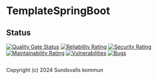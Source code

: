 # TemplateSpringBoot

## Status
[![Quality Gate Status](https://sonarcloud.io/api/project_badges/measure?project=Sundsvallskommun_api-comfact-facade&metric=alert_status)](https://sonarcloud.io/summary/overall?id=Sundsvallskommun_api-comfact-facade)
[![Reliability Rating](https://sonarcloud.io/api/project_badges/measure?project=Sundsvallskommun_api-comfact-facade&metric=reliability_rating)](https://sonarcloud.io/summary/overall?id=Sundsvallskommun_api-comfact-facade)
[![Security Rating](https://sonarcloud.io/api/project_badges/measure?project=Sundsvallskommun_api-comfact-facade&metric=security_rating)](https://sonarcloud.io/summary/overall?id=Sundsvallskommun_api-comfact-facade)
[![Maintainability Rating](https://sonarcloud.io/api/project_badges/measure?project=Sundsvallskommun_api-comfact-facade&metric=sqale_rating)](https://sonarcloud.io/summary/overall?id=Sundsvallskommun_api-comfact-facade)
[![Vulnerabilities](https://sonarcloud.io/api/project_badges/measure?project=Sundsvallskommun_api-comfact-facade&metric=vulnerabilities)](https://sonarcloud.io/summary/overall?id=Sundsvallskommun_api-comfact-facade)
[![Bugs](https://sonarcloud.io/api/project_badges/measure?project=Sundsvallskommun_api-comfact-facade&metric=bugs)](https://sonarcloud.io/summary/overall?id=Sundsvallskommun_api-comfact-facade)

## 
Copyright (c) 2024 Sundsvalls kommun
